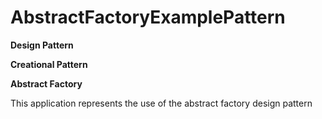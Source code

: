 # AbstractFactoryExamplePattern

<b>Design Pattern

Creational Pattern

Abstract Factory</b>

This application represents the use of the abstract factory design pattern
